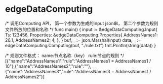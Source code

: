 # edgeDataComputing

/*
调用Computing API，
第一个参数为生成的input json串，
第二个参数为规则文件所放的位置和名称
*/
func main() {
    input := &edgeDataComputing.Input{
        Ts:         123456,
        Properties: &edgeDataComputing.Properties{
            AddressNames1: 26.1,
            AddressNames2: 4,
        },
    }
    buf, _ := json.Marshal(input)
    data, _ := edgeDataComputing.Computing(buf, "./rule.txt")
    fmt.Println(string(data))
}

/*
规则文件格式：
name:节点名称（key）
rule:节点的规则
*/
[{"name":"AddressNames1","rule":"AddressNames1 = AddressNames1 / 10"},{"name":"AddressNames2","rule":""},{"name":"AddressNames3","rule":"AddressNames3 = AddressNames1 / AddressNames2"}]